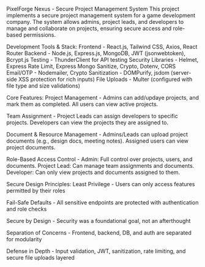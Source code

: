 PixelForge Nexus - Secure Project Management System
This project implements a secure project management system for a game development company. The system allows admins, project leads, and developers to manage and collaborate on projects, ensuring secure access and role-based permissions.

Development Tools & Stack:
Frontend - React.js, Tailwind CSS, Axios, React Router
Backend -	Node.js, Express.js, MongoDB, JWT (jsonwebtoken), Bcrypt.js
Testing	- ThunderClient for API testing
Security Libraries - Helmet, Express Rate Limit, Express Mongo Sanitize, Crypto, Dotenv, CORS
Email/OTP - Nodemailer, Crypto
Sanitization - DOMPurify, jsdom (server-side XSS protection for rich inputs)
File Uploads - Multer (configured with file type and size validations)


Core Features:
Project Management - 
Admins can add/updaye projects, and mark them as completed.
All users can view active projects.

Team Assignment -
Project Leads can assign developers to specific projects.
Developers can view the projects they are assigned to.

Document & Resource Management -
Admins/Leads can upload project documents (e.g., design docs, meeting notes).
Assigned users can view project documents.

Role-Based Access Control -
Admin: Full control over projects, users, and documents.
Project Lead: Can manage team assignments and documents.
Developer: Can only view projects and documents assigned to them.


Secure Design Principles:
Least Privilege	-
Users can only access features permitted by their roles

Fail-Safe Defaults - 
All sensitive endpoints are protected with authentication and role checks

Secure by Design -
Security was a foundational goal, not an afterthought

Separation of Concerns -
Frontend, backend, DB, and auth are separated for modularity

Defense in Depth -
Input validation, JWT, sanitization, rate limiting, and secure file uploads layered


